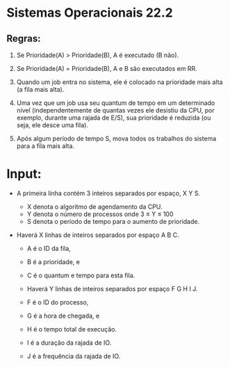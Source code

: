 # Sistemas Operacionais 22.2

## Regras:
1. Se Prioridade(A) > Prioridade(B), A é executado (B não).

2. Se Prioridade(A) = Prioridade(B), A e B são executados em RR.

3. Quando um job entra no sistema, ele é colocado na prioridade mais alta (a fila mais alta).

4. Uma vez que um job usa seu quantum de tempo em um determinado nível (independentemente de quantas vezes ele desistiu da CPU, por exemplo, durante uma rajada de E/S), sua prioridade é reduzida (ou seja, ele desce uma fila).

5. Após algum período de tempo S, mova todos os trabalhos do sistema para a fila mais alta.

# Input:

- A primeira linha contém 3 inteiros separados por espaço, X Y S.
  - X denota o algoritmo de agendamento da CPU.
  - Y denota o número de processos onde 3 ≤ Y ≤ 100
  - S denota o período de tempo para o aumento de prioridade.

- Haverá X linhas de inteiros separados por espaço A B C.
  - A é o ID da fila,
  - B é a prioridade, e
  - C é o quantum e tempo para esta fila.

  - Haverá Y linhas de inteiros separados por espaço F G H I J.
  - F é o ID do processo,
  - G é a hora de chegada, e
  - H é o tempo total de execução.
  - I é a duração da rajada de IO.
  - J é a frequência da rajada de IO.